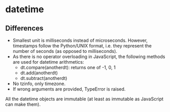 # datetime


## Differences

* Smallest unit is milliseconds instead of microseconds. However, timestamps
  follow the Python/UNIX format, i.e. they represent the number of seconds (as
  opposed to milliseconds).
* As there is no operator overloading in JavaScript, the following methods are
  used for datetime arithmetics:
	* dt.compare(anotherdt): returns one of -1, 0, 1
	* dt.add(anotherdt)
	* dt.subtract(anotherdt)
* No tzinfo, only timezone.
* If wrong arguments are provided, TypeError is raised.

All the datetime objects are immutable (at least as immutable as JavaScript can
make them).


